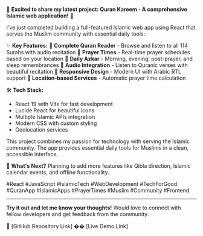 🕌 **Excited to share my latest project: Quran Kareem - A comprehensive Islamic web application!** 🌙

I've just completed building a full-featured Islamic web app using React that serves the Muslim community with essential daily tools:

✨ **Key Features:**
🔹 **Complete Quran Reader** - Browse and listen to all 114 Surahs with audio recitation
🔹 **Prayer Times** - Real-time prayer schedules based on your location
🔹 **Daily Azkar** - Morning, evening, post-prayer, and sleep remembrances
🔹 **Audio Integration** - Listen to Quranic verses with beautiful recitation
🔹 **Responsive Design** - Modern UI with Arabic RTL support
🔹 **Location-based Services** - Automatic prayer time calculation

🛠️ **Tech Stack:**
- React 19 with Vite for fast development
- Lucide React for beautiful icons
- Multiple Islamic APIs integration
- Modern CSS with custom styling
- Geolocation services

This project combines my passion for technology with serving the Islamic community. The app provides essential daily tools for Muslims in a clean, accessible interface.

🎯 **What's Next?** Planning to add more features like Qibla direction, Islamic calendar events, and offline functionality.

#React #JavaScript #IslamicTech #WebDevelopment #TechForGood #QuranApp #IslamicApps #PrayerTimes #Muslim #Community #Frontend

---

**Try it out and let me know your thoughts!** 
Would love to connect with fellow developers and get feedback from the community.

🔗 [GitHub Repository Link]
�� [Live Demo Link] 